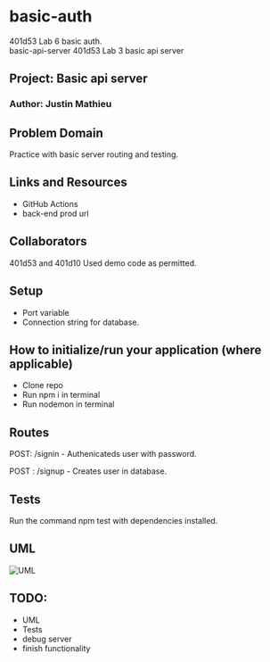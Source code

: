 # basic-auth

401d53 Lab 6 basic auth.  
basic-api-server
401d53 Lab 3 basic api server

## Project: Basic api server

### Author: Justin Mathieu

## Problem Domain

Practice with basic server routing and testing.

## Links and Resources

- GitHub Actions
- back-end prod url

## Collaborators

401d53 and 401d10 Used demo code as permitted.

## Setup

- Port variable
- Connection string for database.

## How to initialize/run your application (where applicable)

- Clone repo
- Run npm i in terminal
- Run nodemon in terminal

## Routes

POST: /signin - Authenicateds user with password.

POST : /signup - Creates user in database.

## Tests

Run the command npm test with dependencies installed.

## UML

![UML](./)


## TODO:

- UML
- Tests
- debug server
- finish functionality
